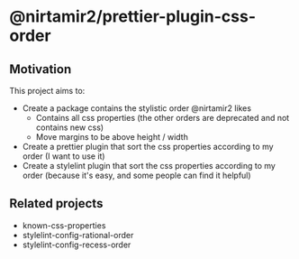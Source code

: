 # @nirtamir2/prettier-plugin-css-order

## Motivation
This project aims to:
- Create a package contains the stylistic order @nirtamir2 likes
  - Contains all css properties (the other orders are deprecated and not contains new css)
  - Move margins to be above height / width
- Create a prettier plugin that sort the css properties according to my order (I want to use it)
- Create a stylelint plugin that sort the css properties according to my order (because it's easy, and some people can find it helpful)

## Related projects
- known-css-properties
- stylelint-config-rational-order
- stylelint-config-recess-order
